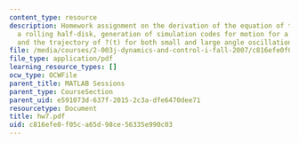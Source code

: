 ```yaml
---
content_type: resource
description: Homework assignment on the derivation of the equation of the motion for
  a rolling half-disk, generation of simulation codes for motion for a rolling half-disk,
  and the trajectory of ?(t) for both small and large angle oscillations.
file: /media/courses/2-003j-dynamics-and-control-i-fall-2007/c816efe0f05ca65d98ce56335e990c03_hw7.pdf
file_type: application/pdf
learning_resource_types: []
ocw_type: OCWFile
parent_title: MATLAB Sessions
parent_type: CourseSection
parent_uid: e591073d-637f-2015-2c3a-dfe6470dee71
resourcetype: Document
title: hw7.pdf
uid: c816efe0-f05c-a65d-98ce-56335e990c03
---
```

